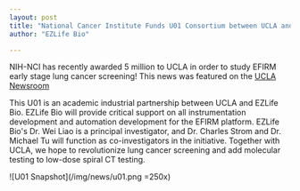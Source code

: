 ```yaml
---
layout: post
title: "National Cancer Institute Funds U01 Consortium between UCLA and EZLife Bio"
author: "EZLife Bio"

---
```



NIH-NCI has recently awarded 5 million to UCLA in order to study EFIRM early stage lung cancer screening! This news was featured on the [UCLA Newsroom](http://newsroom.ucla.edu/releases/ucla-awarded-5-million-to-develop-non-invasive-liquid-biopsy-tools-to-detect-lung-cancer-earlier-more-effectively)

This U01 is an academic industrial partnership between UCLA and EZLife Bio. EZLife Bio will provide critical support on all instrumentation development and automation development for the EFIRM platform. EZLife Bio's Dr. Wei Liao is a principal investigator, and Dr. Charles Strom and Dr. Michael Tu will function as co-investigators in the initiative. Together with UCLA, we hope to revolutionize lung cancer screening and add molecular testing to low-dose spiral CT testing.


  
![U01 Snapshot](/img/news/u01.png =250x)

